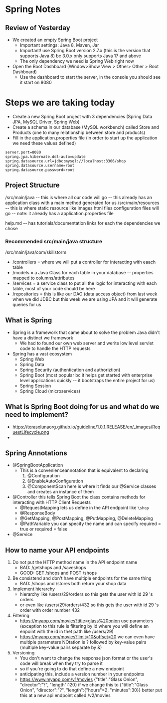 # Spring Notes

## Review of Yesterday

- We created an empty Spring Boot project
   - Important settings: Java 8, Maven, Jar
   - Important! use Spring Boot version 2.7.x (this is the version that supports Java 8) bc 3.0.x only supports Java 17 and above
   - The only dependency we need is Spring Web right now
- Open the Boot Dashboard (Window>Show View > Other> Other > Boot Dashboard)
   - Use the dashboard to start the server, in the console you should see it start on 8080

# Steps we are taking today
- Create a new Spring Boot project with 3 dependencies (Spring Data JPA, MySQL Driver, Spring Web)
- Create a schema in our database (MySQL workbench) called Store and Products (one to many relationship between store and products)
- Fill in the application.properties file (in order to start up the application we need these values defined)

```
server.port=8080
spring.jpa.hibernate.ddl-auto=update
spring.datasource.url=jdbc:mysql://localhost:3306/shop
spring.datasource.username=root
spring.datasource.password=root
```


## Project Structure

/src/main/java -- this is where all our code will go
               -- this already has an application class with a main method generated for us
/src/main/resources -- this is where static resource like images html files configuration files will go
                    -- note: it already has a application.properties file

help.md -- has tutorials/documentation links for each the dependencies we chose

### Recommended src/main/java structure

/src/main/java/com/skillstorm
  - /controllers
     = where we will put a controller for interacting with eaach table
  - /models
     = a Java Class for each table in your database -- properties mapped to columns/attributes
  - /services
      = a service class to put all the logic for interacting with each table, most of your code should be here
  - /repositories
      = this is like our DAO (data access object) from last week when we did JDBC but this week we are using JPA and it will generate queries for us

## What is Spring

- Spring is a framework that came about to solve the problem Java didn't have a distinct we framework
   - We had to found our own web server and werite low level servlet code to handle the HTTP requests
- Spring has a vast ecosystem
   - Spring Web
   - Spring Data
   - Spring Security (authentication and authoriztion)
   - Spring Boot (most popular bc it helps get started with enterprise level applications quickly -- it bootstraps the entire project for us)
   - Spring Session
   - Spring Cloud (microservices)

## What is Spring Boot doing for us and what do we need to implement?
- https://terasolunaorg.github.io/guideline/1.0.1.RELEASE/en/_images/RequestLifecycle.png
- 


## Spring Annotations

- @SpringBootApplication 
   - This is a convenienceannotation that is equivalent to declaring 
      1. @Configuration 
      2. @EnableAutoConfiguration
      3. @ComponentScan here is where it finds our @Service classes and creates an instance of them
- @Controller this tells Spring Boot the class contains methods for interacting with HTTP Client Requests
    - @RequestMapping lets us define in the API endpoint like `\shop`
    - @ResponseBody
    - @GetMapping, @PostMapping, @PutMapping, @DeleteMapping
    - @PathVariable you can specify the name and can specify required = true or required = false
- @Service


## How to name your API endpoints

1. Do not put the HTTP method name in the API endpoint name
    - BAD: /getshops and /saveshops
    - GOOD: GET /shops and POST /shops
2. Be consistend and don't have multiple endpoints for the same thing
     - BAD: /shops and /stores both return your shop data
3. Implement hierarchy
    - hierarchy like /users/29/orders so this gets the user with id 29 's orders 
    - or even like /users/29/orders/432  so this gets the user with id 29 's order with order number 432
4. Filtering
    - https://myapp.com/movies?title=glass%20onion use parameters (exception to this rule is filtering by id where you will define an enpoint with the id in thet path like /users/29)
    - https://myapp.com/movies?limit=10&offset=20 we can even have multiple parameters
    NOtation is ? followed by key-value pairs (multiple key-value pairs separate by &)
5. Versioning
     - You don't want to change the response json format or the user's code will break when they try to parse it
     - so if you're going to do that define a new endpoint 
     - anticipating this, include a version number in your endpoints
     - https://www.myapp.com/v1/movies
        {"title":"Glass Onion", "director":"?", "length":120}
       if we change this to 
         {"title":"Glass Onion", "director":"?", "length":{"hours"=2, "minutes":30}}
       better put this at a new api endpoint called /v2/movies